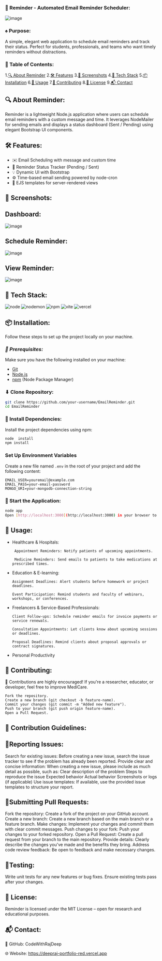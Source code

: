 ### 📧 Reminder - Automated Email Reminder Scheduler: 
![image](https://github.com/user-attachments/assets/34eb37b2-3ea7-441a-8109-d1cf4292c23e)


### ♠️ Purpose:
A simple, elegant web application to schedule email reminders and track their status. Perfect for students, professionals, and teams who want timely reminders without distractions.

### 📖 Table of Contents:

1.[🔍 About Reminder](#description)
2.[🛠 Features](#features)
3.[📸 Screenshots](#screenshots)
4.[🚀 Tech Stack](#techstack)
5.[📦 Installation](#install)
6.[🔧 Usage](#usage)
7.[🤝 Contributing](#contribution)
8.[📜 License](#license)
9.[📬 Contact](#contact)

## <a name="description"> 🔍 About Reminder: </a> 
Reminder is a lightweight Node.js application where users can schedule email reminders with a custom message and time. It leverages NodeMailer for sending emails and displays a status dashboard (Sent / Pending) using elegant Bootstrap UI components.

## <a name="features"> 🛠 Features: </a>
- ✉️ Email Scheduling with message and custom time
- 📅 Reminder Status Tracker (Pending / Sent)
- 💡 Dynamic UI with Bootstrap
- ⚙️ Time-based email sending powered by node-cron
- 🧾 EJS templates for server-rendered views


## <a name="screenshots"> 📸 Screenshots: </a>

## Dashboard: 
![image](https://github.com/user-attachments/assets/75bad444-22c7-4d8c-9907-5aec01ce0302)

## Schedule Reminder:
![image](https://github.com/user-attachments/assets/416b87a6-e6da-417a-993e-db98a85172c1)

## View Reminder:
![image](https://github.com/user-attachments/assets/1d77503d-59d8-4588-b81a-b2ed7a4f5f33)


## <a name="techstack"> 🚀 Tech Stack: </a>

<div>
<img src="https://img.shields.io/badge/Node.js-5FA04E.svg?style=for-the-badge&logo=nodedotjs&logoColor=white" alt="node"/>
<img src="https://img.shields.io/badge/Nodemon-76D04B.svg?style=for-the-badge&logo=Nodemon&logoColor=white" alt="nodemon"/>
<img src="https://img.shields.io/badge/npm-CB3837.svg?style=for-the-badge&logo=npm&logoColor=white" alt="npm"/>
<img src="https://img.shields.io/badge/Vite-646CFF.svg?style=for-the-badge&logo=Vite&logoColor=white" alt="vite"/>
<img src="https://img.shields.io/badge/Vercel-000000.svg?style=for-the-badge&logo=Vercel&logoColor=white" alt="vercel"/>
</div>

## <a name="install">📦 Installation: </a>

Follow these steps to set up the project locally on your machine.

### *🔧 Prerequisites:*

Make sure you have the following installed on your machine:

- [Git](https://git-scm.com/)
- [Node.js](https://nodejs.org/en)
- [npm](https://www.npmjs.com/) (Node Package Manager)
  

### ⬇ Clone Repository:

```bash
git clone https://github.com/your-username/EmailReminder.git
cd EmailReminder
```

### 📌 Install Dependencies:

Install the project dependencies using npm:

```bash
node  install
npm install
```

### **Set Up Environment Variables**

Create a new file named `.env` in the root of your project and add the following content:

```env
EMAIL_USER=youremail@example.com
EMAIL_PASS=your-email-password
MONGO_URI=your-mongodb-connection-string
```

### 🚀 Start the Application:

```bash
node app
Open [http://localhost:3000](http://localhost:3000) in your browser to view the project.
```

## <a name="usage"> 🔧 Usage: </a> 

- Healthcare & Hospitals:
  ```
   Appointment Reminders: Notify patients of upcoming appointments.

   Medicine Reminders: Send emails to patients to take medications at prescribed times.
   ```
- Education & E-learning:
  ```
  Assignment Deadlines: Alert students before homework or project deadlines.

  Event Participation: Remind students and faculty of webinars, workshops, or conferences.
  ```
- Freelancers & Service-Based Professionals:
  ```
  Client Follow-ups: Schedule reminder emails for invoice payments or service renewals.

  Consultation Appointments: Let clients know about upcoming sessions or deadlines.

  Proposal Deadlines: Remind clients about proposal approvals or contract signatures.
  ```
- Personal Productivity

## <a name="contribution"> 🤝 Contributing:  </a>
  🔬 Contributions are highly encouraged! If you're a researcher, educator, or developer, feel free to improve MediCare.
```
Fork the repository.
Create a new branch (git checkout -b feature-name).
Commit your changes (git commit -m "Added new feature").
Push to your branch (git push origin feature-name).
Open a Pull Request.
```
## 🛂 Contribution Guidelines: 

##  📌Reporting Issues:

Search for existing issues: Before creating a new issue, search the issue tracker to see if the problem has already been reported. Provide clear and concise information: When creating a new issue, please include as much detail as possible, such as: Clear description of the problem Steps to reproduce the issue Expected behavior Actual behavior Screenshots or logs (if applicable) Use issue templates: If available, use the provided issue templates to structure your report.

## 📌Submitting Pull Requests:

Fork the repository: Create a fork of the project on your GitHub account. Create a new branch: Create a new branch based on the main branch or a feature branch. Make changes: Implement your changes and commit them with clear commit messages. Push changes to your fork: Push your changes to your forked repository. Open a Pull Request: Create a pull request from your branch to the main repository. Provide details: Clearly describe the changes you've made and the benefits they bring. Address code review feedback: Be open to feedback and make necessary changes.

## 📌Testing:

Write unit tests for any new features or bug fixes. Ensure existing tests pass after your changes.

## <a name="license"> 📜 License: </a> 
 
 Reminder is licensed under the MIT License – open for research and educational purposes.

 ## <a name="contact"> 📬 Contact: </a>

🔗 GitHub: CodeWithRajDeep

🌐 Website: https://deepraj-portfolio-red.vercel.app


 


